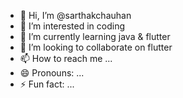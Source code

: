 - 👋 Hi, I’m @sarthakchauhan 
- 👀 I’m interested in coding 
- 🌱 I’m currently learning java & flutter
- 💞️ I’m looking to collaborate on flutter
- 📫 How to reach me ...
- 😄 Pronouns: ...
- ⚡ Fun fact: ...

<!---
sarthak-chauhan77/sarthak-chauhan77 is a ✨ special ✨ repository because its `README.md` (this file) appears on your GitHub profile.
You can click the Preview link to take a look at your changes.
--->
